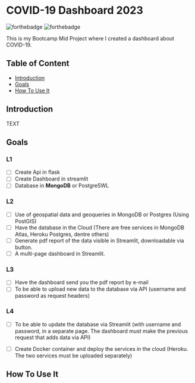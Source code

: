 # COVID-19 Dashboard 2023

![forthebadge](https://forthebadge.com/images/badges/made-with-python.svg)
![forthebadge](https://forthebadge.com/images/badges/check-it-out.svg)

This is my Bootcamp Mid Project where I created a dashboard about COVID-19.


## Table of Content

- [Introduction](#Introduction)
- [Goals](#Goals)
- [How To Use It](#How-To-Use-It)


## Introduction

TEXT


## Goals

### L1
- [ ] Create Api in flask
- [ ] Create Dashboard in streamlit
- [ ] Database in **MongoDB** or PostgreSWL
### L2
- [ ] Use of geospatial data and geoqueries in MongoDB or Postgres (Using PostGIS)
- [ ] Have the database in the Cloud (There are free services in MongoDB Atlas, Heroku Postgres, dentre others)
- [ ] Generate pdf report of the data visible in Streamlit, downloadable via button.
- [ ] A multi-page dashboard in Streamlit.
### L3
- [ ] Have the dashboard send you the pdf report by e-mail
- [ ] To be able to upload new data to the database via API (username and password as request headers)
### L4
- [ ] To be able to update the database via Streamlit (with username and password, in a separate page. The dashboard must make the previous request that adds data via API)
- [ ] Create Docker container and deploy the services in the cloud (Heroku. The two services must be uploaded separately)


## How To Use It

